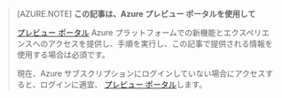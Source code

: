 
> [AZURE.NOTE] **この記事は、Azure プレビュー ポータルを使用して**
> 
>  [プレビュー ポータル](https://portal.azure.com/) Azure プラットフォームでの新機能とエクスペリエンスへのアクセスを提供し、手順を実行し、この記事で提供される情報を使用する場合は必須です。
> 
> 現在、Azure サブスクリプションにログインしていない場合にアクセスすると、ログインに適宜、 [プレビュー ポータル](https://portal.azure.com/)します。



